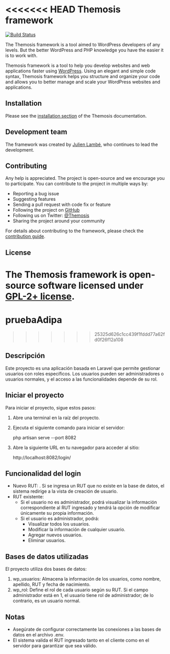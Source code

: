 <<<<<<< HEAD
Themosis framework
==================

[![Build Status](https://travis-ci.org/themosis/themosis.svg?branch=dev)](https://travis-ci.org/themosis/themosis)

The Themosis framework is a tool aimed to WordPress developers of any levels. But the better WordPress and PHP knowledge you have the easier it is to work with.

Themosis framework is a tool to help you develop websites and web applications faster using [WordPress](https://wordpress.org). Using an elegant and simple code syntax, Themosis framework helps you structure and organize your code and allows you to better manage and scale your WordPress websites and applications.

Installation
------------
Please see the [installation section](https://framework.themosis.com/docs/master/installation/) of the Themosis documentation.

Development team
----------------
The framework was created by [Julien Lambé](https://www.themosis.com/), who continues to lead the development.

Contributing
------------
Any help is appreciated. The project is open-source and we encourage you to participate. You can contribute to the project in multiple ways by:

- Reporting a bug issue
- Suggesting features
- Sending a pull request with code fix or feature
- Following the project on [GitHub](https://github.com/themosis)
- Following us on Twitter: [@Themosis](https://twitter.com/Themosis)
- Sharing the project around your community

For details about contributing to the framework, please check the [contribution guide](https://framework.themosis.com/docs/master/contributing).

License
-------
The Themosis framework is open-source software licensed under [GPL-2+ license](http://www.gnu.org/licenses/gpl-2.0.html).
=======
# pruebaAdipa
>>>>>>> 25325d626c1cc439f1fddd77a62fd0f26f12a108
## Descripción
Este proyecto es una aplicación basada en Laravel que permite gestionar usuarios con roles específicos. Los usuarios pueden ser administradores o usuarios normales, y el acceso a las funcionalidades depende de su rol.

## Iniciar el proyecto
Para iniciar el proyecto, sigue estos pasos:

1. Abre una terminal en la raíz del proyecto.
2. Ejecuta el siguiente comando para iniciar el servidor:

    php artisan serve --port 8082

3. Abre la siguiente URL en tu navegador para acceder al sitio:

    http://localhost:8082/login/

## Funcionalidad del login

* Nuevo RUT: .
    Si se ingresa un RUT que no existe en la base de datos, el sistema redirige a la vista de creación de usuario.
* RUT existente:
    - Si el usuario no es administrador, podrá visualizar la información correspondiente al RUT ingresado y tendrá la opción de modificar únicamente su propia información.
    - Si el usuario es administrador, podrá:
        - Visualizar todos los usuarios.
        - Modificar la información de cualquier usuario.
        - Agregar nuevos usuarios.
        - Eliminar usuarios.

## Bases de datos utilizadas
El proyecto utiliza dos bases de datos:

1. wp_usuarios: 
    Almacena la información de los usuarios, como nombre, apellido, RUT y fecha de nacimiento.
2. wp_rol: 
    Define el rol de cada usuario según su RUT. Si el campo administrador está en 1, el usuario tiene rol de administrador; de lo contrario, es un usuario normal.

## Notas

* Asegúrate de configurar correctamente las conexiones a las bases de datos en el archivo .env.
* El sistema valida el RUT ingresado tanto en el cliente como en el servidor para garantizar que sea válido.